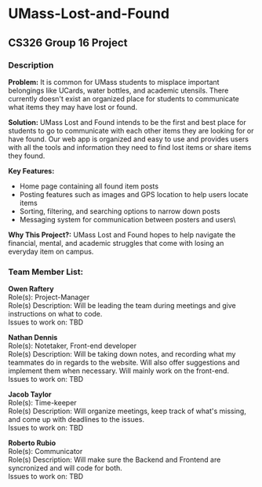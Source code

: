 # UMass-Lost-and-Found
## CS326 Group 16 Project

### Description
**Problem:** It is common for UMass students to misplace important belongings like UCards, water bottles, and academic utensils. There currently doesn't exist an organized place for students to communicate what items they may have lost or found.

**Solution:** UMass Lost and Found intends to be the first and best place for students to go to communicate with each other items they are looking for or have found. Our web app is organized and easy to use and provides users with all the tools and information they need to find lost items or share items they found.

**Key Features:**
 - Home page containing all found item posts
 - Posting features such as images and GPS location to help users locate items
 - Sorting, filtering, and searching options to narrow down posts
 - Messaging system for communication between posters and users\

**Why This Project?:** UMass Lost and Found hopes to help navigate the financial, mental, and academic struggles that come with losing an everyday item on campus.

### Team Member List:
**Owen Raftery**\
Role(s): Project-Manager\
Role(s) Description: Will be leading the team during meetings and give instructions on what to code. \
Issues to work on: TBD

**Nathan Dennis**\
Role(s): Notetaker, Front-end developer\
Role(s) Description: Will be taking down notes, and recording what my teammates do in regards to the website. Will also offer suggestions and implement them when necessary. Will mainly work on the front-end.\
Issues to work on: TBD

**Jacob Taylor**\
Role(s): Time-keeper\
Role(s) Description: Will organize meetings, keep track of what's missing, and come up with deadlines to the issues. \
Issues to work on: TBD

**Roberto Rubio**\
Role(s): Communicator\
Role(s) Description: Will make sure the Backend and Frontend are syncronized and will code for both. \
Issues to work on: TBD
